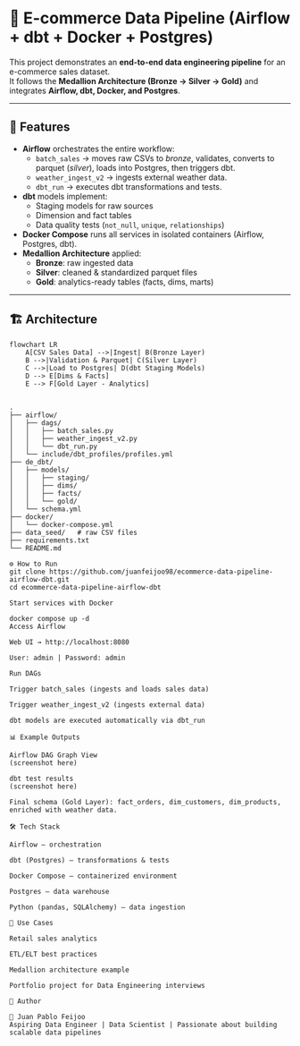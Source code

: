 # 🛒 E-commerce Data Pipeline (Airflow + dbt + Docker + Postgres)

This project demonstrates an **end-to-end data engineering pipeline** for an e-commerce sales dataset.  
It follows the **Medallion Architecture (Bronze → Silver → Gold)** and integrates **Airflow, dbt, Docker, and Postgres**.

---

## 🚀 Features
- **Airflow** orchestrates the entire workflow:
  - `batch_sales` → moves raw CSVs to *bronze*, validates, converts to parquet (*silver*), loads into Postgres, then triggers dbt.
  - `weather_ingest_v2` → ingests external weather data.
  - `dbt_run` → executes dbt transformations and tests.
- **dbt** models implement:
  - Staging models for raw sources
  - Dimension and fact tables
  - Data quality tests (`not_null`, `unique`, `relationships`)
- **Docker Compose** runs all services in isolated containers (Airflow, Postgres, dbt).
- **Medallion Architecture** applied:
  - **Bronze**: raw ingested data
  - **Silver**: cleaned & standardized parquet files
  - **Gold**: analytics-ready tables (facts, dims, marts)

---

## 🏗️ Architecture
```mermaid
flowchart LR
    A[CSV Sales Data] -->|Ingest| B(Bronze Layer)
    B -->|Validation & Parquet| C(Silver Layer)
    C -->|Load to Postgres| D(dbt Staging Models)
    D --> E[Dims & Facts]
    E --> F[Gold Layer - Analytics]


.
├── airflow/
│   ├── dags/
│   │   ├── batch_sales.py
│   │   ├── weather_ingest_v2.py
│   │   └── dbt_run.py
│   └── include/dbt_profiles/profiles.yml
├── de_dbt/
│   ├── models/
│   │   ├── staging/
│   │   ├── dims/
│   │   ├── facts/
│   │   └── gold/
│   └── schema.yml
├── docker/
│   └── docker-compose.yml
├── data_seed/   # raw CSV files
├── requirements.txt
└── README.md

⚙️ How to Run
git clone https://github.com/juanfeijoo98/ecommerce-data-pipeline-airflow-dbt.git
cd ecommerce-data-pipeline-airflow-dbt

Start services with Docker

docker compose up -d
Access Airflow

Web UI → http://localhost:8080

User: admin | Password: admin

Run DAGs

Trigger batch_sales (ingests and loads sales data)

Trigger weather_ingest_v2 (ingests external data)

dbt models are executed automatically via dbt_run

📊 Example Outputs

Airflow DAG Graph View
(screenshot here)

dbt test results
(screenshot here)

Final schema (Gold Layer): fact_orders, dim_customers, dim_products, enriched with weather data.

🛠️ Tech Stack

Airflow – orchestration

dbt (Postgres) – transformations & tests

Docker Compose – containerized environment

Postgres – data warehouse

Python (pandas, SQLAlchemy) – data ingestion

🎯 Use Cases

Retail sales analytics

ETL/ELT best practices

Medallion architecture example

Portfolio project for Data Engineering interviews

📌 Author

👤 Juan Pablo Feijoo
Aspiring Data Engineer | Data Scientist | Passionate about building scalable data pipelines

